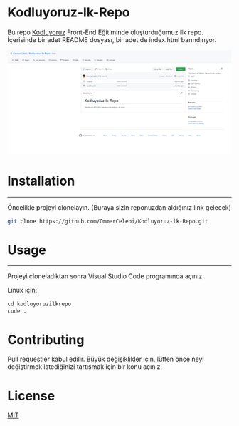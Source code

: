 # Kodluyoruz-lk-Repo

Bu repo [Kodluyoruz](https://www.kodluyoruz.org/) Front-End Eğitiminde oluşturduğumuz ilk repo. İçerisinde bir adet README dosyası, bir adet de index.html barındırıyor.

![](img/kodluyoruzrepo.png)

# Installation

---

Öncelikle projeyi clonelayın. (Buraya sizin reponuzdan aldığınız link gelecek)

```bash
git clone https://github.com/OmmerCelebi/Kodluyoruz-lk-Repo.git
```

# Usage

---

Projeyi cloneladıktan sonra Visual Studio Code programında açınız.

Linux için:

```linux
cd kodluyoruzilkrepo
code .
```

# Contributing

Pull requestler kabul edilir. Büyük değişiklikler için, lütfen önce neyi değiştirmek istediğinizi tartışmak için bir konu açınız.

# License

[MIT](https://choosealicense.com/licenses/mit/)
